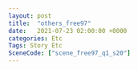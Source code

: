 ```yaml
---
layout: post
title:  "others_free97"
date:   2021-07-23 02:00:00 +0000
categories: Etc
Tags: Story Etc
SceneCode: ["scene_free97_q1_s20"]
---
```

